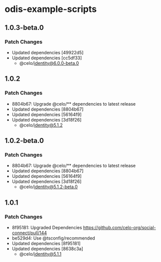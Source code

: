 # odis-example-scripts

## 1.0.3-beta.0

### Patch Changes

- Updated dependencies [49922d5]
- Updated dependencies [cc5df33]
  - @celo/identity@6.0.0-beta.0

## 1.0.2

### Patch Changes

- 8804b67: Upgrade @celo/\*\* dependencies to latest release
- Updated dependencies [8804b67]
- Updated dependencies [56164f9]
- Updated dependencies [3d18f26]
  - @celo/identity@5.1.2

## 1.0.2-beta.0

### Patch Changes

- 8804b67: Upgrade @celo/\*\* dependencies to latest release
- Updated dependencies [8804b67]
- Updated dependencies [56164f9]
- Updated dependencies [3d18f26]
  - @celo/identity@5.1.2-beta.0

## 1.0.1

### Patch Changes

- 8f95181: Upgraded Dependencies https://github.com/celo-org/social-connect/pull/144
- be529d4: Use @tsconfig/recommended
- Updated dependencies [8f95181]
- Updated dependencies [8638c3a]
  - @celo/identity@5.1.1
